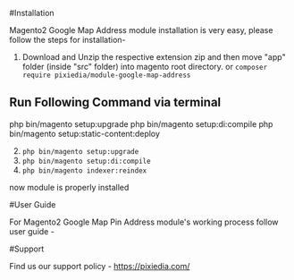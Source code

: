 #Installation

Magento2 Google Map Address module installation is very easy, please follow the steps for installation-

1. Download and Unzip the respective extension zip and then move "app" folder (inside "src" folder) into magento root directory. or `composer require pixiedia/module-google-map-address`

Run Following Command via terminal
-----------------------------------
php bin/magento setup:upgrade
php bin/magento setup:di:compile
php bin/magento setup:static-content:deploy

2. `php bin/magento setup:upgrade`
3. `php bin/magento setup:di:compile`
4. `php bin/magento indexer:reindex`

now module is properly installed

#User Guide

For Magento2 Google Map Pin Address module's working process follow user guide - 

#Support

Find us our support policy - https://pixiedia.com/